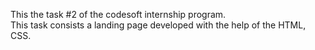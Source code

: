 This the task #2 of the codesoft internship program. <br/>
This task consists a landing page developed with the help of the HTML, CSS.
